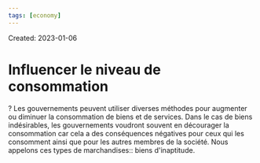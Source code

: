 ```yaml
---
tags: [economy] 
---
```

Created: 2023-01-06

# Influencer le niveau de consommation
?
Les gouvernements peuvent utiliser diverses méthodes pour augmenter ou diminuer la consommation de biens et de services. Dans le cas de biens indésirables, les gouvernements voudront souvent en décourager la consommation car cela a des conséquences négatives pour ceux qui les consomment ainsi que pour les autres membres de la société. Nous appelons ces types de marchandises:: biens d'inaptitude.
<!--SR:!2023-01-26,10,210-->
